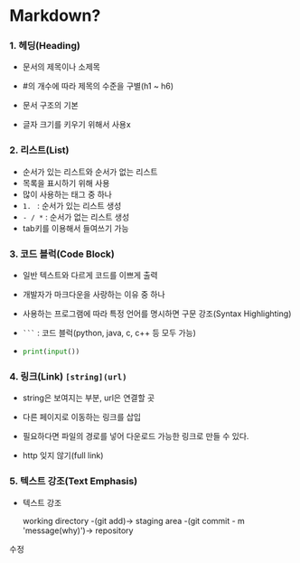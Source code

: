 # Markdown?

### 1. 헤딩(Heading)

- 문서의 제목이나 소제목

 - #의 개수에 따라 제목의 수준을 구별(h1 ~ h6)
 - 문서 구조의 기본
 - 글자 크기를 키우기 위해서 사용x

### 2. 리스트(List)

- 순서가 있는 리스트와 순서가 없는 리스트
- 목록을 표시하기 위해 사용
- 많이 사용하는 태그 중 하나
- `1. ` : 순서가 있는 리스트 생성
- `- / *` : 순서가 없는 리스트 생성
- tab키를 이용해서 들여쓰기 가능

### 3. 코드 블럭(Code Block)

- 일반 텍스트와 다르게 코드를 이쁘게 출력

- 개발자가 마크다운을 사랑하는 이유 중 하나

- 사용하는 프로그램에 따라 특정 언어를 명시하면 구문 강조(Syntax Highlighting)

- ` ``` ` : 코드 블럭(python, java, c, c++ 등 모두 가능)

- ```python
  print(input())
  ```

### 4. 링크(Link) ` [string](url) `

- string은 보여지는 부분, url은 연결할 곳

- 다른 페이지로 이동하는 링크를 삽입

- 필요하다면 파일의 경로를 넣어 다운로드 가능한 링크로 만들 수 있다.

- http 잊지 않기(full link)

  

### 5. 텍스트 강조(Text Emphasis)

- 텍스트 강조

  

  

  

  working directory -(git add)-> staging area -(git commit - m 'message(why)')-> repository

수정

